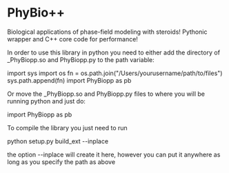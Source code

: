 # PhyBio++

Biological applications of phase-field modeling with steroids! Pythonic wrapper and C++ core code for performance!

In order to use this library in python you need to either add the directory of _PhyBiopp.so and PhyBiopp.py to the path variable:

import sys
import os
fn = os.path.join("/Users/yourusername/path/to/files")
sys.path.append(fn)
import PhyBiopp as pb

Or move the _PhyBiopp.so and PhyBiopp.py files to where you will be running python and just do:

import PhyBiopp as pb


To compile the library you just need to run

python setup.py build_ext --inplace

the option --inplace will create it here, however you can put it anywhere as long as you specify the path as above
